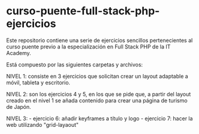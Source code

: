 # curso-puente-full-stack-php-ejercicios
Este repositorio contiene una serie de ejercicios sencillos pertenecientes al curso puente previo a la especialización en Full Stack PHP de la IT Academy.

Está compuesto por las siguientes carpetas y archivos:

NIVEL 1: consiste en 3 ejercicios que solicitan crear un layout adaptable a móvil, tableta y escritorio.

NIVEL 2: son los ejercicios 4 y 5, en los que se pide que, a partir del layout creado en el nivel 1 se añada contenido para crear una página de turismo de Japón.

NIVEL 3:
    - ejercicio 6: añadir keyframes a título y logo
    - ejercicio 7: hacer la web utilizando "grid-layaout"
